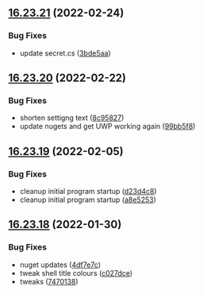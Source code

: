 ## [16.23.21](https://github.com/phandcock/GrampsView/compare/v16.23.20...v16.23.21) (2022-02-24)


### Bug Fixes

* update secret.cs ([3bde5aa](https://github.com/phandcock/GrampsView/commit/3bde5aaadc6df46e09d41c4cfab537749ee89f1c))



## [16.23.20](https://github.com/phandcock/GrampsView/compare/v16.23.19...v16.23.20) (2022-02-22)


### Bug Fixes

* shorten settigng text ([8c95827](https://github.com/phandcock/GrampsView/commit/8c958278900fa3d232682878f68fedf327755f77))
* update nugets and get UWP working again ([99bb5f8](https://github.com/phandcock/GrampsView/commit/99bb5f810701722da2e0aea80af36357e9cbafd3))



## [16.23.19](https://github.com/phandcock/GrampsView/compare/v16.23.18...v16.23.19) (2022-02-05)


### Bug Fixes

* cleanup initial program startup ([d23d4c8](https://github.com/phandcock/GrampsView/commit/d23d4c8f911c7c3a4e71132810443b4be07ab0e4))
* cleanup initial program startup ([a8e5253](https://github.com/phandcock/GrampsView/commit/a8e5253b16d663ae2f99debd8a30271e4d5a7e8a))



## [16.23.18](https://github.com/phandcock/GrampsView/compare/v16.23.17...v16.23.18) (2022-01-30)


### Bug Fixes

* nuget updates ([4df7e7c](https://github.com/phandcock/GrampsView/commit/4df7e7cfc16fc1e282cbe4977ef6b58251aa5dde))
* tweak shell title colours ([c027dce](https://github.com/phandcock/GrampsView/commit/c027dce7d202be9954f4b191b4908bc8ac08fe5a))
* tweaks ([7470138](https://github.com/phandcock/GrampsView/commit/74701380fbf2caf9576d7ef02afea74142f647da))



